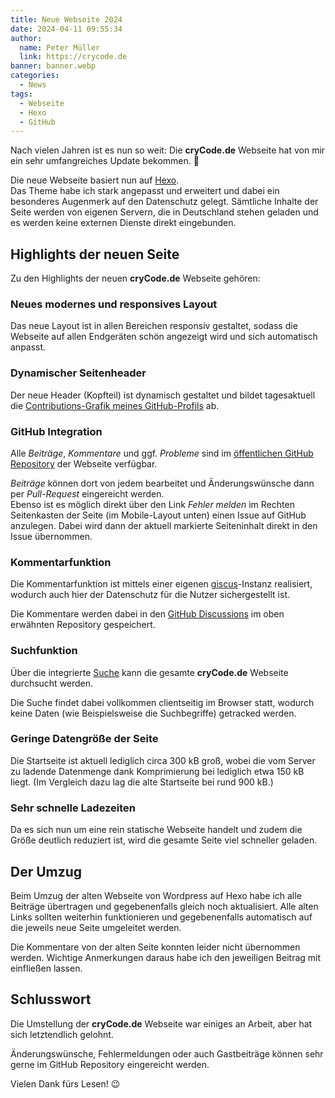 ```yaml
---
title: Neue Webseite 2024
date: 2024-04-11 09:55:34
author:
  name: Peter Müller
  link: https://crycode.de
banner: banner.webp
categories:
  - News
tags:
  - Webseite
  - Hexo
  - GitHub
---
```


Nach vielen Jahren ist es nun so weit: Die **cryCode.de** Webseite hat von mir ein sehr umfangreiches Update bekommen. 🙂

Die neue Webseite basiert nun auf [Hexo](https://hexo.io/).  
Das Theme habe ich stark angepasst und erweitert und dabei ein besonderes Augenmerk auf den Datenschutz gelegt. Sämtliche Inhalte der Seite werden von eigenen Servern, die in Deutschland stehen geladen und es werden keine externen Dienste direkt eingebunden.

<!-- more -->

## Highlights der neuen Seite

Zu den Highlights der neuen **cryCode.de** Webseite gehören:

### Neues modernes und responsives Layout

Das neue Layout ist in allen Bereichen responsiv gestaltet, sodass die Webseite auf allen Endgeräten schön angezeigt wird und sich automatisch anpasst.

### Dynamischer Seitenheader

Der neue Header (Kopfteil) ist dynamisch gestaltet und bildet tagesaktuell die [Contributions-Grafik meines GitHub-Profils](https://github.com/crycode-de) ab.

### GitHub Integration

Alle *Beiträge*, *Kommentare* und ggf. *Probleme* sind im [öffentlichen GitHub Repository](https://github.com/crycode-de/crycode.de-website-public) der Webseite verfügbar.

*Beiträge* können dort von jedem bearbeitet und Änderungswünsche dann per *Pull-Request* eingereicht werden.  
Ebenso ist es möglich direkt über den Link *Fehler melden* im Rechten Seitenkasten der Seite (im Mobile-Layout unten) einen Issue auf GitHub anzulegen. Dabei wird dann der aktuell markierte Seiteninhalt direkt in den Issue übernommen.

### Kommentarfunktion

Die Kommentarfunktion ist mittels einer eigenen [giscus](https://github.com/giscus/giscus)-Instanz realisiert, wodurch auch hier der Datenschutz für die Nutzer sichergestellt ist.

Die Kommentare werden dabei in den [GitHub Discussions](https://github.com/crycode-de/crycode.de-website-public/discussions) im oben erwähnten Repository gespeichert.

### Suchfunktion

Über die integrierte [Suche](/suche) kann die gesamte **cryCode.de** Webseite durchsucht werden.

Die Suche findet dabei vollkommen clientseitig im Browser statt, wodurch keine Daten (wie Beispielsweise die Suchbegriffe) getracked werden.

### Geringe Datengröße der Seite

Die Startseite ist aktuell lediglich circa 300 kB groß, wobei die vom Server zu ladende Datenmenge dank Komprimierung bei lediglich etwa 150 kB liegt. (Im Vergleich dazu lag die alte Startseite bei rund 900 kB.)

### Sehr schnelle Ladezeiten

Da es sich nun um eine rein statische Webseite handelt und zudem die Größe deutlich reduziert ist, wird die gesamte Seite viel schneller geladen.

## Der Umzug

Beim Umzug der alten Webseite von Wordpress auf Hexo habe ich alle Beiträge übertragen und gegebenenfalls gleich noch aktualisiert. Alle alten Links sollten weiterhin funktionieren und gegebenenfalls automatisch auf die jeweils neue Seite umgeleitet werden.

Die Kommentare von der alten Seite konnten leider nicht übernommen werden. Wichtige Anmerkungen daraus habe ich den jeweiligen Beitrag mit einfließen lassen.

## Schlusswort

Die Umstellung der **cryCode.de** Webseite war einiges an Arbeit, aber hat sich letztendlich gelohnt.

Änderungswünsche, Fehlermeldungen oder auch Gastbeiträge können sehr gerne im GitHub Repository eingereicht werden.

Vielen Dank fürs Lesen! 😉
